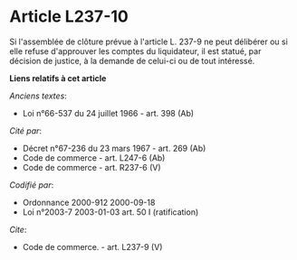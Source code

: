 # Article L237-10

Si l'assemblée de clôture prévue à l'article L. 237-9 ne peut délibérer ou si elle refuse d'approuver les comptes du
liquidateur, il est statué, par décision de justice, à la demande de celui-ci ou de tout intéressé.

**Liens relatifs à cet article**

_Anciens textes_:

  - Loi n°66-537 du 24 juillet 1966 - art. 398 (Ab)

_Cité par_:

  - Décret n°67-236 du 23 mars 1967 - art. 269 (Ab)
  - Code de commerce - art. L247-6 (Ab)
  - Code de commerce - art. R237-6 (V)

_Codifié par_:

  - Ordonnance 2000-912 2000-09-18
  - Loi n°2003-7 2003-01-03 art. 50 I (ratification)

_Cite_:

  - Code de commerce. - art. L237-9 (V)
